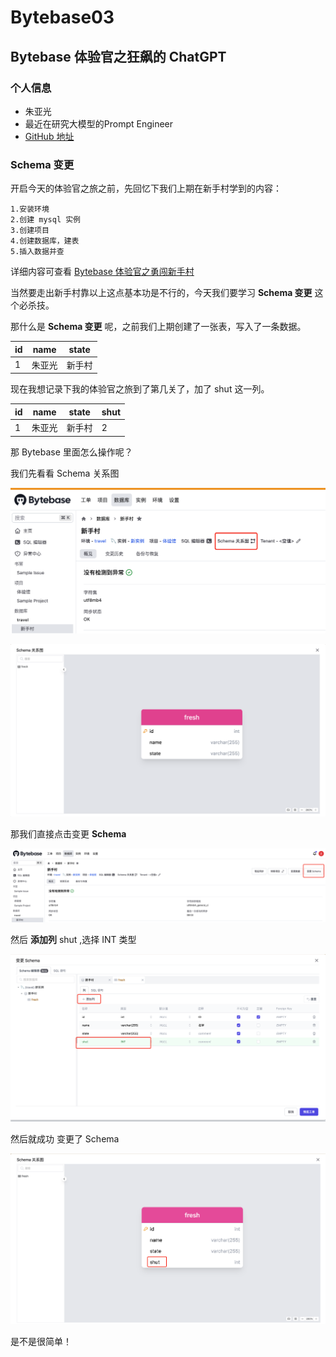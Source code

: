 # Bytebase03


## Bytebase 体验官之狂飙的 ChatGPT

### 个人信息

- 朱亚光
- 最近在研究大模型的Prompt Engineer 
- [GitHub 地址](https://github.com/zhuyaguang)

### **Schema 变更**

开启今天的体验官之旅之前，先回忆下我们上期在新手村学到的内容：

```
1.安装环境 
2.创建 mysql 实例 
3.创建项目 
4.创建数据库，建表
5.插入数据并查
```

详细内容可查看 [Bytebase 体验官之勇闯新手村](https://zhuyaguang.github.io/bytabase2/)

当然要走出新手村靠以上这点基本功是不行的，今天我们要学习  **Schema 变更** 这个必杀技。

那什么是  **Schema 变更** 呢，之前我们上期创建了一张表，写入了一条数据。

| id   | name   | state  |
| ---- | ------ | ------ |
| 1    | 朱亚光 | 新手村 |

现在我想记录下我的体验官之旅到了第几关了，加了 shut 这一列。

| id   | name   | state  | shut |
| ---- | ------ | ------ | ---- |
| 1    | 朱亚光 | 新手村 | 2    |

那 Bytebase 里面怎么操作呢？

我们先看看 Schema 关系图

![image-20230319115410306](../img/image-20230319115410306.png)



![image-20230319115237606](../img/image-20230319115237606.png)

那我们直接点击变更 **Schema** 

![image-20230319115537019](../img/image-20230319115537019.png)

然后 **添加列** shut ,选择 INT 类型

![image-20230319115954503](../img/image-20230319115954503.png)



然后就成功 变更了 Schema



![image-20230319120120206](../img/image-20230319120120206.png)



是不是很简单！


